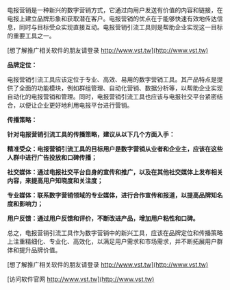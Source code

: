 电报营销是一种新兴的数字营销方式，它通过向用户发送有价值的内容和链接，在电报上建立品牌形象和获取潜在客户。电报营销的优点在于能够快速有效地传达信息，同时与目标受众实现直接互动。电报营销引流工具则是帮助企业实现这一目标的重要工具之一。

[想了解推广相关软件的朋友请登录 http://www.vst.tw](http://www.vst.tw)

**品牌定位：**

电报营销引流工具应该定位于专业、高效、易用的数字营销工具。其产品特点是提供了全面的功能模块，例如群组管理、自动化营销、数据分析等，以帮助企业实现自动化的电报营销和管理。同时，电报营销引流工具也应该与电报社交平台紧密结合，以便让企业更好地利用电报平台进行营销。

**传播策略：**

**针对电报营销引流工具的传播策略，建议从以下几个方面入手：**

**精准受众：电报营销引流工具的目标用户是数字营销从业者和企业主，应该在这些人群中进行广告投放和口碑传播；**

**社交媒体：通过电报社交平台自身的宣传和推广，以及在其他社交媒体上发布相关内容，来提高用户知晓度和关注度；**

**专业媒体：联系数字营销领域的专业媒体，进行合作宣传和报道，以提高品牌知名度和影响力；**

**用户反馈：通过用户反馈和评价，不断改进产品，增加用户粘性和口碑。**

总之，电报营销引流工具作为数字营销中的新兴工具，应该在品牌定位和传播策略上注重精细化、专业化、高效化，以满足用户需求和市场需求，并不断拓展用户群体和提升品牌价值。

[想了解推广相关软件的朋友请登录 http://www.vst.tw](http://www.vst.tw)


[访问软件官网 http://www.vst.tw](http://www.vst.tw)
